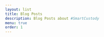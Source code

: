 ```yaml
---
layout: list
title: Blog Posts
description: Blog Posts about #SmartCustody
menu: true
order: 1
---
```

